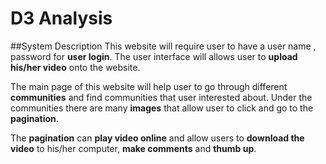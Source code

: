 # D3 Analysis
##System Description
This website will require user to have a user name , password for **user login**. The user interface will allows user to **upload his/her video** onto the website.

The main page of this website will help user to go through different **communities** and find communities that user interested about. Under the communities there are many **images** that allow user to click and go to the **pagination**.

The **pagination** can **play video online** and allow users to **download the video** to his/her computer, **make comments** and **thumb up**.
